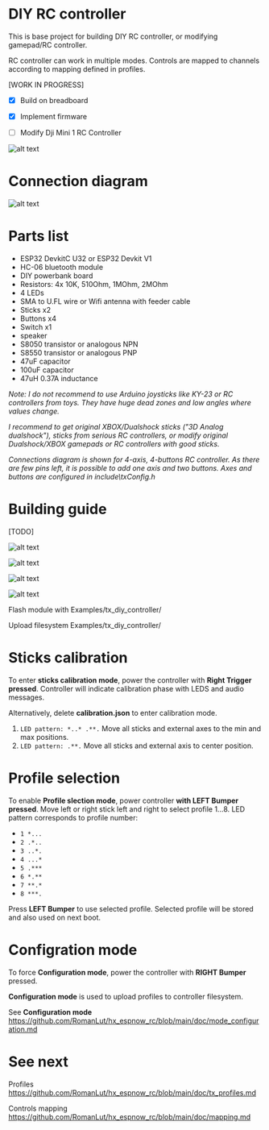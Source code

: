 # DIY RC controller

This is base project for building DIY RC controller, or modifying gamepad/RC controller.

RC controller can work in multiple modes. Controls are mapped to channels according to mapping defined in profiles.

[WORK IN PROGRESS]

- [x] Build on breadboard
- [x] Implement firmware
- [ ] Modify Dji Mini 1 RC Controller 



![alt text](https://raw.githubusercontent.com/RomanLut/hx_espnow_rc/main/doc/diy_controller_prototype.jpg "DIY controller prototype")

# Connection diagram

![alt text](https://raw.githubusercontent.com/RomanLut/hx_espnow_rc/main/doc/diy_controller_connections.jpg "DIY controller connections")

# Parts list

- ESP32 DevkitC U32 or ESP32 Devkit V1 
- HC-06 bluetooth module
- DIY powerbank board
- Resistors: 4x 10K, 510Ohm, 1MOhm, 2MOhm
- 4 LEDs
- SMA to U.FL wire or Wifi antenna with feeder cable
- Sticks x2
- Buttons x4
- Switch x1
- speaker
- S8050 transistor or analogous NPN
- S8550 transistor or analogous PNP
- 47uF capacitor
- 100uF capacitor
- 47uH 0.37A inductance
 
*Note: I do not recommend to use Arduino joysticks like KY-23 or RC controllers from toys. They have huge dead zones and low angles where values change.*

*I recommend to get original XBOX/Dualshock sticks ("3D Analog dualshock"), sticks from serious RC controllers, or modify original Dualshock/XBOX gamepads or RC controllers with good sticks.*

*Connections diagram is shown for 4-axis, 4-buttons RC controller. As there are few pins left, it is possible to add one axis and two buttons. Axes and buttons are configured in include\txConfig.h*


# Building guide

[TODO]

![alt text](https://raw.githubusercontent.com/RomanLut/hx_espnow_rc/main/doc/mavic_mini_rc/mavic_mini_sticks.jpg "Mavic Mini RC sticks")

![alt text](https://raw.githubusercontent.com/RomanLut/hx_espnow_rc/main/doc/mavic_mini_rc/mavic_cam_control.jpg "Mavic camera control")

![alt text](https://raw.githubusercontent.com/RomanLut/hx_espnow_rc/main/doc/mavic_mini_rc/mavic_led_board.jpg  "Mavic LED board")

![alt text](https://raw.githubusercontent.com/RomanLut/hx_espnow_rc/main/doc/mavic_mini_rc/mavic_battery.jpg "Mavic battery")

Flash module with Examples/tx_diy_controller/

Upload filesystem Examples/tx_diy_controller/


# Sticks calibration

To enter **sticks calibration mode**, power the controller with **Right Trigger pressed**. Controller will indicate calibration phase with LEDS and audio messages.

Alternatively, delete **calibration.json** to enter calibration mode.

1) `LED pattern: *..* .**.` Move all sticks and external axes to the min and max positions.
2) `LED pattern: .**.` Move all sticks and external axis to center position.

# Profile selection

To enable **Profile slection mode**, power controller **with LEFT Bumper pressed**.
Move left or right stick left and right to select profile 1...8.
LED pattern corresponds to profile number: 
- `1 *...` 
- `2 .*..` 
- `3 ..*.` 
- `4 ...*` 
- `5 .***` 
- `6 *.**` 
- `7 **.*` 
- `8 ***.`

Press **LEFT Bumper** to use selected profile. Selected profile will be stored and also used on next boot.


# Configration mode

To force **Configuration mode**, power the controller with **RIGHT Bumper** pressed.

**Configuration mode** is used to upload profiles to controller filesystem.

See **Configuration mode** https://github.com/RomanLut/hx_espnow_rc/blob/main/doc/mode_configuration.md

# See next

Profiles https://github.com/RomanLut/hx_espnow_rc/blob/main/doc/tx_profiles.md

Controls mapping https://github.com/RomanLut/hx_espnow_rc/blob/main/doc/mapping.md

